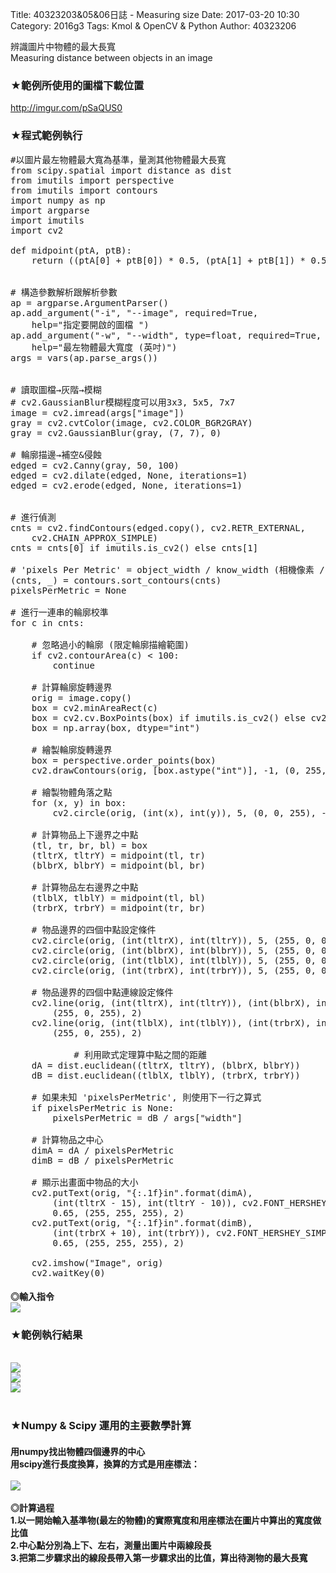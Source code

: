 Title: 40323203&05&06日誌 -  Measuring size
Date: 2017-03-20 10:30
Category: 2016g3
Tags: Kmol & OpenCV & Python
Author: 40323206

辨識圖片中物體的最大長寬
</br>
Measuring distance between objects in an image

<!-- PELICAN_END_SUMMARY -->


<h3>★範例所使用的圖檔下載位置</h3>
<a href="http://imgur.com/pSaQUS0">http://imgur.com/pSaQUS0</a>
</br>

<h3>★程式範例執行</h3>

<pre class="brush: bash">
#以圖片最左物體最大寬為基準，量測其他物體最大長寬
from scipy.spatial import distance as dist
from imutils import perspective
from imutils import contours
import numpy as np
import argparse
import imutils
import cv2

def midpoint(ptA, ptB):
	return ((ptA[0] + ptB[0]) * 0.5, (ptA[1] + ptB[1]) * 0.5)
 

# 構造參數解析跟解析參數
ap = argparse.ArgumentParser()
ap.add_argument("-i", "--image", required=True,
	help="指定要開啟的圖檔 ")
ap.add_argument("-w", "--width", type=float, required=True,
	help="最左物體最大寬度 (英吋)")
args = vars(ap.parse_args())


# 讀取圖檔→灰階→模糊
# cv2.GaussianBlur模糊程度可以用3x3, 5x5, 7x7
image = cv2.imread(args["image"])
gray = cv2.cvtColor(image, cv2.COLOR_BGR2GRAY)
gray = cv2.GaussianBlur(gray, (7, 7), 0)
 
# 輪廓描邊→補空&侵蝕
edged = cv2.Canny(gray, 50, 100)
edged = cv2.dilate(edged, None, iterations=1)
edged = cv2.erode(edged, None, iterations=1)


# 進行偵測
cnts = cv2.findContours(edged.copy(), cv2.RETR_EXTERNAL,
	cv2.CHAIN_APPROX_SIMPLE)
cnts = cnts[0] if imutils.is_cv2() else cnts[1]
 
# 'pixels Per Metric' = object_width / know_width (相機像素 / 已知物品的寬度)
(cnts, _) = contours.sort_contours(cnts)
pixelsPerMetric = None

# 進行一連串的輪廓校準
for c in cnts:

	# 忽略過小的輪廓 (限定輪廓描繪範圍)
	if cv2.contourArea(c) < 100:
		continue
 
	# 計算輪廓旋轉邊界
	orig = image.copy()
	box = cv2.minAreaRect(c)
	box = cv2.cv.BoxPoints(box) if imutils.is_cv2() else cv2.boxPoints(box)
	box = np.array(box, dtype="int")
 
    # 繪製輪廓旋轉邊界
	box = perspective.order_points(box)
	cv2.drawContours(orig, [box.astype("int")], -1, (0, 255, 0), 2)
 
    # 繪製物體角落之點
	for (x, y) in box:
		cv2.circle(orig, (int(x), int(y)), 5, (0, 0, 255), -1)
	
	# 計算物品上下邊界之中點
	(tl, tr, br, bl) = box
	(tltrX, tltrY) = midpoint(tl, tr)
	(blbrX, blbrY) = midpoint(bl, br)
 
	# 計算物品左右邊界之中點
	(tlblX, tlblY) = midpoint(tl, bl)
	(trbrX, trbrY) = midpoint(tr, br)
 
    # 物品邊界的四個中點設定條件
	cv2.circle(orig, (int(tltrX), int(tltrY)), 5, (255, 0, 0), -1)
	cv2.circle(orig, (int(blbrX), int(blbrY)), 5, (255, 0, 0), -1)
	cv2.circle(orig, (int(tlblX), int(tlblY)), 5, (255, 0, 0), -1)
	cv2.circle(orig, (int(trbrX), int(trbrY)), 5, (255, 0, 0), -1)
 
    # 物品邊界的四個中點連線設定條件
	cv2.line(orig, (int(tltrX), int(tltrY)), (int(blbrX), int(blbrY)),
		(255, 0, 255), 2)
	cv2.line(orig, (int(tlblX), int(tlblY)), (int(trbrX), int(trbrY)),
		(255, 0, 255), 2)

            # 利用歐式定理算中點之間的距離
	dA = dist.euclidean((tltrX, tltrY), (blbrX, blbrY))
	dB = dist.euclidean((tlblX, tlblY), (trbrX, trbrY))
 
    # 如果未知 'pixelsPerMetric', 則使用下一行之算式
	if pixelsPerMetric is None:
		pixelsPerMetric = dB / args["width"]
		
    # 計算物品之中心
	dimA = dA / pixelsPerMetric
	dimB = dB / pixelsPerMetric
 
    # 顯示出畫面中物品的大小
	cv2.putText(orig, "{:.1f}in".format(dimA),
		(int(tltrX - 15), int(tltrY - 10)), cv2.FONT_HERSHEY_SIMPLEX,
		0.65, (255, 255, 255), 2)
	cv2.putText(orig, "{:.1f}in".format(dimB),
		(int(trbrX + 10), int(trbrY)), cv2.FONT_HERSHEY_SIMPLEX,
		0.65, (255, 255, 255), 2)
 
	cv2.imshow("Image", orig)
	cv2.waitKey(0)     
</pre>
<h4>
◎輸入指令
</br>
<img src="http://i.imgur.com/pKNMwov.png">
</br>
</h4>

<h3>★範例執行結果</h3>
</br>
<img src="http://i.imgur.com/66Bs8iR.png">
</br>
<img src="http://i.imgur.com/2AGmOeE.png">
</br>
<img src="http://i.imgur.com/rL4eMd8.png">
</br>
</br>

<h3>★Numpy & Scipy 運用的主要數學計算</h3>
<h4>
用numpy找出物體四個邊界的中心
</br>
用scipy進行長度換算，換算的方式是用座標法：
</br>
</br>
<img src="http://i.imgur.com/sSEWyxe.jpg">
</br>
</br>
◎計算過程
</br>
1.以一開始輸入基準物(最左的物體)的實際寬度和用座標法在圖片中算出的寬度做比值
</br>
2.中心點分別為上下、左右，測量出圖片中兩線段長
</br>
3.把第二步驟求出的線段長帶入第一步驟求出的比值，算出待測物的最大長寬
</h4>



